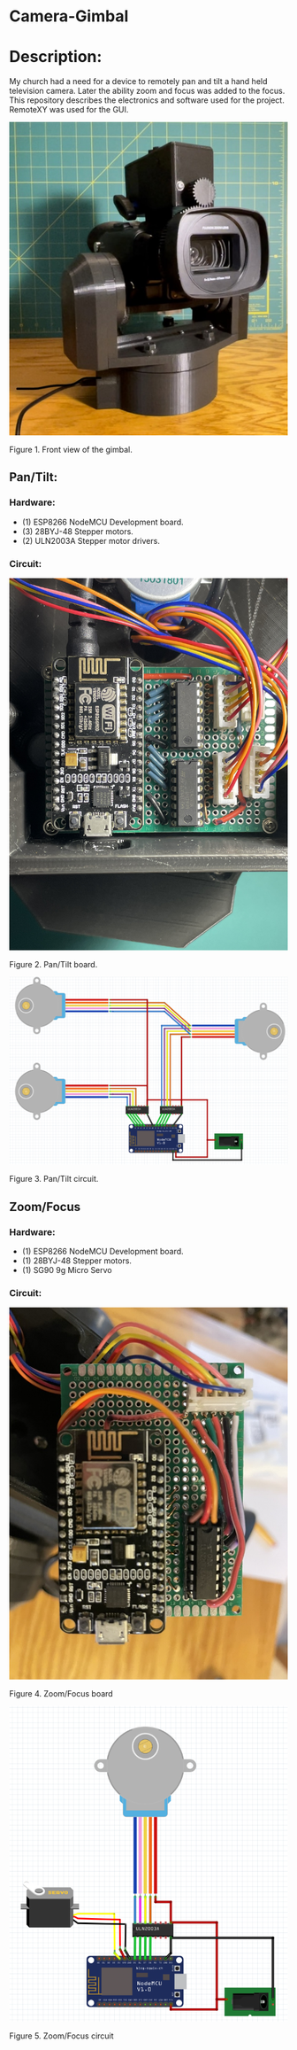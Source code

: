 # Camera-Gimbal
 
# Description:
My church had a need for a device to remotely pan and tilt a hand held television camera.  Later the ability zoom and focus was added to the focus.  This repository describes the electronics and software used for the project.   RemoteXY was used for the GUI.

![alt text](<images/Camera Gimbal.jpeg>)

Figure 1.  Front view of the gimbal.

## Pan/Tilt:
### Hardware:
- (1) ESP8266 NodeMCU Development board.
- (3) 28BYJ-48 Stepper motors.
- (2) ULN2003A Stepper motor drivers.

### Circuit:
![alt text](<images/Pan and Tilt Board.jpeg>)

Figure 2. Pan/Tilt board.

![alt text](<images/Pan and Tilt Circuit.png>)

Figure 3. Pan/Tilt circuit.



## Zoom/Focus
### Hardware:
- (1) ESP8266 NodeMCU Development board.
- (1) 28BYJ-48 Stepper motors.
- (1) SG90 9g Micro Servo

### Circuit:
![alt text](<images/Zoom and Focus Board.jpeg>)

Figure 4. Zoom/Focus board

![alt text](<images/Zoom and Focus Circuit.png>)

Figure 5. Zoom/Focus circuit


